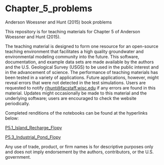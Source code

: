 # Chapter_5_problems
Anderson Woessner and Hunt (2015) book problems 

This repository is for teaching materials for Chapter 5 of Anderson Woessner and Hunt (2015).  

The teaching material is designed to form one resource for an open-source teaching environment that facilitates a high quality groundwater and environmental modeling community into the future. This software, documentation, and example data sets are made available by the authors and the U.S. Geological Survey (USGS) to be used in the public interest and in the advancement of science. The performance of teaching materials has been tested in a variety of applications. Future applications, however, might reveal errors that were not detected in the test simulations. Users are requested to notify rjhunt@facstaff.wisc.edu if any errors are found in this material. Updates might occasionally be made to this material and the underlying software; users are encouraged to check the website periodically.

Completed renditions of the notebooks can be found at the hyperlinks below:

[P5.1_Island_Recharge_Flopy](http://nbviewer.ipython.org/github/Applied-Groundwater-Modeling-2nd-Ed/Chapter_5_problems-1/blob/master/P5.1_Flopy_Island_Recharge_grid_sensitivity.ipynb)

[P5.3_Industrial_Pond_Flopy](http://nbviewer.ipython.org/github/Applied-Groundwater-Modeling-2nd-Ed/Chapter_5_problems-1/blob/master/P5.3_Flopy_Industrial_pond.ipynb)



Any use of trade, product, or firm names is for descriptive purposes only and does not imply endorsement by the authors, contributors, or the U.S. government.
